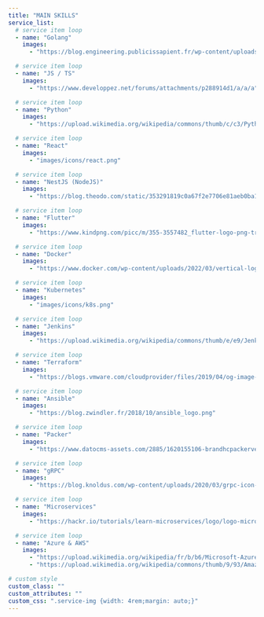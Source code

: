 ```yaml
---
title: "MAIN SKILLS"
service_list:
  # service item loop
  - name: "Golang"
    images:
      - "https://blog.engineering.publicissapient.fr/wp-content/uploads/2016/10/gopher.png"

  # service item loop
  - name: "JS / TS"
    images:
      - "https://www.developpez.net/forums/attachments/p288914d1/a/a/a"

  # service item loop
  - name: "Python"
    images:
      - "https://upload.wikimedia.org/wikipedia/commons/thumb/c/c3/Python-logo-notext.svg/1200px-Python-logo-notext.svg.png"

  # service item loop
  - name: "React"
    images:
      - "images/icons/react.png"

  # service item loop
  - name: "NestJS (NodeJS)"
    images:
      - "https://blog.theodo.com/static/353291819c0a67f2e7706e81aeb0ba10/50383/nest_logo.png"

  # service item loop
  - name: "Flutter"
    images:
      - "https://www.kindpng.com/picc/m/355-3557482_flutter-logo-png-transparent-png.png"

  # service item loop
  - name: "Docker"
    images:
      - "https://www.docker.com/wp-content/uploads/2022/03/vertical-logo-monochromatic.png"

  # service item loop
  - name: "Kubernetes"
    images:
      - "images/icons/k8s.png"

  # service item loop
  - name: "Jenkins"
    images:
      - "https://upload.wikimedia.org/wikipedia/commons/thumb/e/e9/Jenkins_logo.svg/1200px-Jenkins_logo.svg.png"

  # service item loop
  - name: "Terraform"
    images:
      - "https://blogs.vmware.com/cloudprovider/files/2019/04/og-image-8b3e4f7d-blog-aspect-ratio.png"

  # service item loop
  - name: "Ansible"
    images:
      - "https://blog.zwindler.fr/2018/10/ansible_logo.png"

  # service item loop
  - name: "Packer"
    images:
      - "https://www.datocms-assets.com/2885/1620155106-brandhcpackerverticalcolor.svg"

  # service item loop
  - name: "gRPC"
    images:
      - "https://blog.knoldus.com/wp-content/uploads/2020/03/grpc-icon-color.png"

  # service item loop
  - name: "Microservices"
    images:
      - "https://hackr.io/tutorials/learn-microservices/logo/logo-microservices?ver=1557508246"

  # service item loop
  - name: "Azure & AWS"
    images:
      - "https://upload.wikimedia.org/wikipedia/fr/b/b6/Microsoft-Azure.png"
      - "https://upload.wikimedia.org/wikipedia/commons/thumb/9/93/Amazon_Web_Services_Logo.svg/1280px-Amazon_Web_Services_Logo.svg.png"

# custom style
custom_class: ""
custom_attributes: ""
custom_css: ".service-img {width: 4rem;margin: auto;}"
---
```

